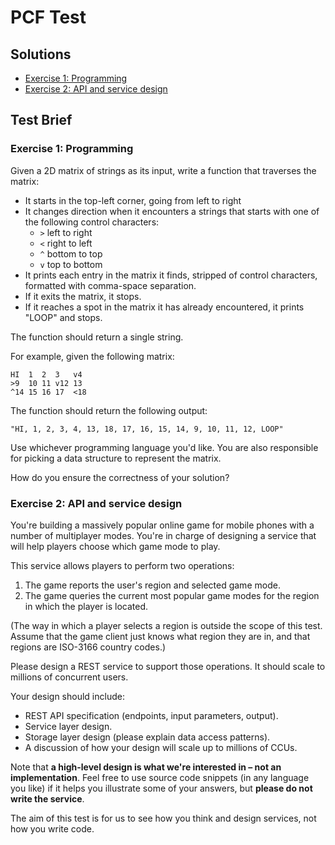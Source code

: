 # PCF Test

## Solutions
- [Exercise 1: Programming](./exercise-1/README.md)
- [Exercise 2: API and service design](./exercise-2/README.md)

## Test Brief

### Exercise 1: Programming
Given a 2D matrix of strings as its input, write a function that traverses the matrix:

- It starts in the top-left corner, going from left to right
- It changes direction when it encounters a strings that starts with one of the following control characters:
    - `>` left to right
    - `<` right to left
    - `^` bottom to top
    - `v` top to bottom
- It prints each entry in the matrix it finds, stripped of control characters, formatted with comma-space separation.
- If it exits the matrix, it stops.
- If it reaches a spot in the matrix it has already encountered, it prints "LOOP" and stops.

The function should return a single string.

For example, given the following matrix:
```
HI  1  2  3   v4
>9  10 11 v12 13
^14 15 16 17  <18
```

The function should return the following output:
```
"HI, 1, 2, 3, 4, 13, 18, 17, 16, 15, 14, 9, 10, 11, 12, LOOP"
```

Use whichever programming language you'd like. You are also responsible for picking a data structure to represent the matrix.

How do you ensure the correctness of your solution?

### Exercise 2: API and service design
You're building a massively popular online game for mobile phones with a number of multiplayer modes. You're in charge of designing a service that will help players choose which game mode to play.

This service allows players to perform two operations:

1. The game reports the user's region and selected game mode.
2. The game queries the current most popular game modes for the region in which the player is located.

(The way in which a player selects a region is outside the scope of this test. Assume that the game client just knows what region they are in, and that regions are ISO-3166 country codes.)

Please design a REST service to support those operations. It should scale to millions of concurrent users.

Your design should include:

- REST API specification (endpoints, input parameters, output).
- Service layer design.
- Storage layer design (please explain data access patterns).
- A discussion of how your design will scale up to millions of CCUs.

Note that **a high-level design is what we're interested in – not an implementation**. Feel free to use source code snippets (in any language you like) if it
helps you illustrate some of your answers, but **please do not write the service**.

The aim of this test is for us to see how you think and design services, not how you write code.
